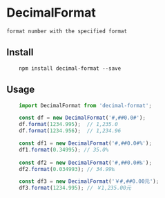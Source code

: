 # DecimalFormat
    format number with the specified format

## Install

```
    npm install decimal-format --save
```

## Usage
```javascript
    import DecimalFormat from 'decimal-format';

    const df = new DecimalFormat('#,##0.0#');
    df.format(1234.995);  // 1,235.0
    df.format(1234.956);  // 1,234.96

    const df1 = new DecimalFormat('#,##0.0#%');
    df1.format(0.34995); // 35.0%
    
    const df2 = new DecimalFormat('#,##0.0#‰');
    df2.format(0.034993); // 34.99‰

    const df3 = new DecimalFormat('￥#,##0.00元');
    df3.format(1234.995); // ￥1,235.00元
```